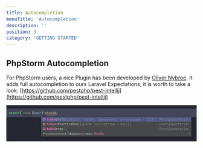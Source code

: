 ```yaml
---
title: Autocompletion
menuTitle: 'Autocompletion'
description: ''
position: 3
category: 'GETTING STARTED'
---
```


## PhpStorm Autocompletion

For PhpStorm users, a nice Plugin has been developed by [Oliver Nybroe](https://github.com/olivernybroe). It adds full autocompletion to ours Laravel Expectations, it is worth to take a look: [https://github.com/pestphp/pest-intellij](https://github.com/pestphp/pest-intellij)

![](/static/docs/phpstorm-autocompletion.png "PhpStorm Autocompletion")

